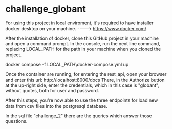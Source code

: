 # challenge_globant

For using this project in local enviroment, it's required to have installer docker desktop on your machine. ----> https://www.docker.com/

After the installation of docker, clone this GitHub project in your machine and open a command prompt. In the console, run the next line command, replacing LOCAL_PATH for the path in your machine when you cloned the project.

docker compose -f LOCAL_PATH\docker-compose.yml up

Once the container are running, for entering the rest_api, open your browser and enter this url: http://localhost:8000/docs 
There, in the Authorize button at the up-right side, enter the credentials, which in this case is "globant", without quotes, both for user and password.

After this steps, you're now able to use the three endpoints for load new data from csv files into the postgresql database.


In the sql file "challenge_2" there are the queries which answer those questions.
